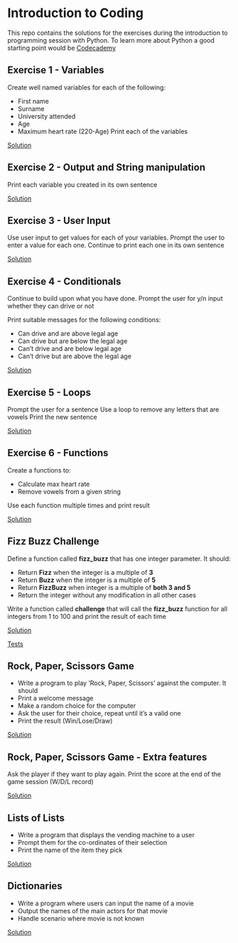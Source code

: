 # Introduction to Coding

This repo contains the solutions for the exercises during the introduction to programming session with Python.
To learn more about Python a good starting point would be [Codecademy](https://codecademy.com/learn/python)

## Exercise 1 - Variables
Create well named variables for each of the following:
* First name
* Surname
* University attended
* Age
* Maximum heart rate (220-Age)
Print each of the variables

[Solution](./solution_variables.py)

## Exercise 2 - Output and String manipulation
Print each variable you created in its own sentence

[Solution](./solution_output.py)

## Exercise 3 - User Input
Use user input to get values for each of your variables.
Prompt the user to enter a value for each one.
Continue to print each one in its own sentence

[Solution](./solution_input.py)

## Exercise 4 - Conditionals
Continue to build upon what you have done.
Prompt the user for y/n input whether they can drive or not

Print suitable messages for the following conditions:
* Can drive and are above legal age
* Can drive but are below the legal age
* Can’t drive and are below legal age
* Can’t drive but are above the legal age

[Solution](./solution_conditionals.py)

## Exercise 5 - Loops
Prompt the user for a sentence
Use a loop to remove any letters that are vowels
Print the new sentence

[Solution](./solution_loops.py)

## Exercise 6 - Functions
Create a functions to:
* Calculate max heart rate
* Remove vowels from a given string

Use each function multiple times and print result

[Solution](./solution_functions.py)

## Fizz Buzz Challenge
Define a function called **fizz_buzz** that has one integer parameter. It should:
* Return **Fizz** when the integer is a multiple of **3**
* Return **Buzz** when the integer is a multiple of **5**
* Return **FizzBuzz** when integer is a multiple of **both 3 and 5**
* Return the integer without any modification in all other cases

Write a function called **challenge** that will call the **fizz_buzz** function for all integers from 1 to 100 and print the result of each time

[Solution](./fizz_buzz_challenge.py)

[Tests](./fizz_buzz_challenge_test.py)

## Rock, Paper, Scissors Game
* Write a program to play ’Rock, Paper, Scissors’ against the computer. It should
* Print a welcome message
* Make a random choice for the computer
* Ask the user for their choice, repeat until it’s a valid one
* Print the result  (Win/Lose/Draw)

[Solution](./RPS_basic.py)

## Rock, Paper, Scissors Game - Extra features
Ask the player if they want to play again.
Print the score at the end of the game session (W/D/L record)

[Solution](./RPS_with_scores.py)


## Lists of Lists
* Write a program that displays the vending machine to a user
* Prompt them for the co-ordinates of their selection
* Print the name of the item they pick

[Solution](./solution_lists.py)

## Dictionaries
* Write a program where users can input the name of a movie
* Output the names of the main actors for that movie
* Handle scenario where movie is not known

[Solution](./solution_dictionaries.py)
